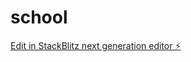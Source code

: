 # school

[Edit in StackBlitz next generation editor ⚡️](https://stackblitz.com/~/github.com/TheBrightoffi/school)